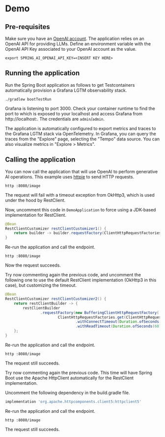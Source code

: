 # Demo

## Pre-requisites

Make sure you have an [OpenAI account](https://platform.openai.com/signup). The application relies on an OpenAI API for providing LLMs.
Define an environment variable with the OpenAI API Key associated to your OpenAI account as the value.

```shell
export SPRING_AI_OPENAI_API_KEY=<INSERT KEY HERE>
```

## Running the application

Run the Spring Boot application as follows to get Testcontainers automatically provision a Grafana LGTM observability stack.

```shell
./gradlew bootTestRun
```

Grafana is listening to port 3000. Check your container runtime to find the port to which is exposed to your localhost
and access Grafana from http://localhost:. The credentials are `admin`/`admin`.

The application is automatically configured to export metrics and traces to the Grafana LGTM stack via OpenTelemetry.
In Grafana, you can query the traces from the "Explore" page, selecting the "Tempo" data source. You can also visualize metrics in "Explore > Metrics".

## Calling the application

You can now call the application that will use OpenAI to perform generative AI operations.
This example uses [httpie](https://httpie.io) to send HTTP requests.

```shell
http :8080/image
```

The request will fail with a timeout exception from OkHttp3, which is used under the hood by RestClient.

Now, uncomment this code in `DemoApplication` to force using a JDK-based implementation for RestClient.

```java
@Bean
RestClientCustomizer restClientCustomizer1() {
    return builder -> builder.requestFactory(ClientHttpRequestFactories.get(SimpleClientHttpRequestFactory.class, ClientHttpRequestFactorySettings.DEFAULTS));
}
```

Re-run the application and call the endpoint.

```shell
http :8080/image
```

Now the request succeeds.

Try now commenting again the previous code, and uncomment the following one to use the default RestClient implementation (OkHttp3 in this case), but customizing the timeout.

```java
@Bean
RestClientCustomizer restClientCustomizer2() {
    return restClientBuilder -> {
        restClientBuilder
                .requestFactory(new BufferingClientHttpRequestFactory(
                        ClientHttpRequestFactories.get(ClientHttpRequestFactorySettings.DEFAULTS
                                .withConnectTimeout(Duration.ofSeconds(10))
                                .withReadTimeout(Duration.ofSeconds(60)))));
    };
}
```

Re-run the application and call the endpoint.

```shell
http :8080/image
```

The request still succeeds.

Try now commenting again the previous code. This time will have Spring Boot use the Apache HttpClient automatically for the RestClient implementation.

Uncomment the following dependency in the build.gradle file.

```groovy
implementation 'org.apache.httpcomponents.client5:httpclient5'
```

Re-run the application and call the endpoint.

```shell
http :8080/image
```

The request still succeeds.
